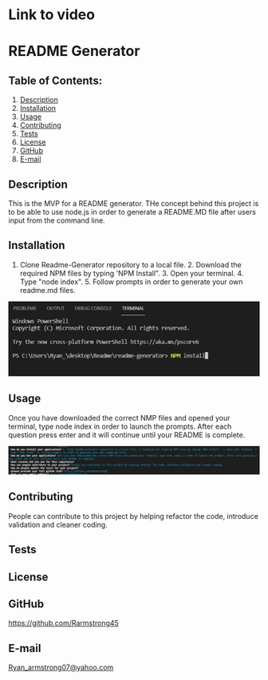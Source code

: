 # Link to video 

# README Generator

## Table of Contents:
  1. [Description](#description) 
  2. [Installation](#Installation)
  3. [Usage](#Usage)  
  4. [Contributing](#Contributing)
  5. [Tests](#Tests)
  6. [License](#License)
  7. [GitHub](#GitHub)
  8. [E-mail](#E-mail)

## Description
This is the MVP for a README generator. THe concept behind this project is to be able to use node.js in order to generate a README.MD file after users input from the command line. 

## Installation
1. Clone Readme-Generator repository to a local file. 2. Download the required NPM files by typing 'NPM Install". 3. Open your terminal. 4. Type "node index". 5. Follow prompts in order to generate your own readme.md files.

![](utils\Screenshots\NPMINSTALL.JPG)

## Usage
Once you have downloaded the correct NMP files and opened your terminal, type node index in order to launch the prompts. After each question press enter and it will continue until your README is complete.

![](utils\Screenshots\Instructions.JPG)

## Contributing
People can contribute to this project by helping refactor the code, introduce validation and cleaner coding.

## Tests


## License
 

## GitHub
https://github.com/Rarmstrong45 

## E-mail
Ryan_armstrong07@yahoo.com


